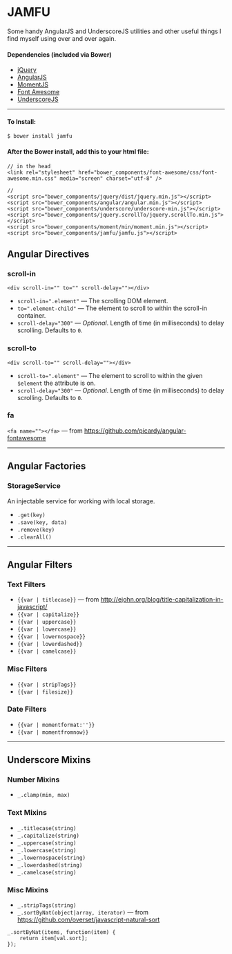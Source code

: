 # JAMFU
Some handy AngularJS and UnderscoreJS utilities and other useful things I find myself using over and over again.

#### Dependencies (included via Bower)
- [jQuery](https://jquery.com/)
- [AngularJS](https://angularjs.org/)
- [MomentJS](http://momentjs.com/)
- [Font Awesome](http://fontawesome.io/)
- [UnderscoreJS](http://underscorejs.org/)

---

#### To Install:

```
$ bower install jamfu
```

#### After the Bower install, add this to your html file:
```
// in the head
<link rel="stylesheet" href="bower_components/font-awesome/css/font-awesome.min.css" media="screen" charset="utf-8" />

//
<script src="bower_components/jquery/dist/jquery.min.js"></script>
<script src="bower_components/angular/angular.min.js"></script>
<script src="bower_components/underscore/underscore-min.js"></script>
<script src="bower_components/jquery.scrollTo/jquery.scrollTo.min.js"></script>
<script src="bower_components/moment/min/moment.min.js"></script>
<script src="bower_components/jamfu/jamfu.js"></script>
```

## Angular Directives
### scroll-in
`<div scroll-in="" to="" scroll-delay=""></div>`
- `scroll-in=".element"` — The scrolling DOM element.
- `to=".element-child"` — The element to scroll to within the scroll-in container.
- `scroll-delay="300"` — _Optional_. Length of time (in milliseconds) to delay scrolling. Defaults to `0`.

### scroll-to
`<div scroll-to="" scroll-delay=""></div>`
- `scroll-to=".element"` — The element to scroll to within the given `$element` the attribute is on.
- `scroll-delay="300"` — _Optional_. Length of time (in milliseconds) to delay scrolling. Defaults to `0`.

### fa
`<fa name=""></fa>` — from https://github.com/picardy/angular-fontawesome

---

## Angular Factories
### StorageService
An injectable service for working with local storage.
- `.get(key)`
- `.save(key, data)`
- `.remove(key)`
- `.clearAll()`

---

## Angular Filters
### Text Filters
- `{{var | titlecase}}` — from http://ejohn.org/blog/title-capitalization-in-javascript/
- `{{var | capitalize}}`
- `{{var | uppercase}}`
- `{{var | lowercase}}`
- `{{var | lowernospace}}`
- `{{var | lowerdashed}}`
- `{{var | camelcase}}`

### Misc Filters
- `{{var | stripTags}}`
- `{{var | filesize}}`

### Date Filters
- `{{var | momentformat:''}}`
- `{{var | momentfromnow}}`

---

## Underscore Mixins
### Number Mixins
- `_.clamp(min, max)`

### Text Mixins
- `_.titlecase(string)`
- `_.capitalize(string)`
- `_.uppercase(string)`
- `_.lowercase(string)`
- `_.lowernospace(string)`
- `_.lowerdashed(string)`
- `_.camelcase(string)`

### Misc Mixins
- `_.stripTags(string)`
- `_.sortByNat(object|array, iterator)` — from https://github.com/overset/javascript-natural-sort
```
_.sortByNat(items, function(item) {
    return item[val.sort];
});
```
